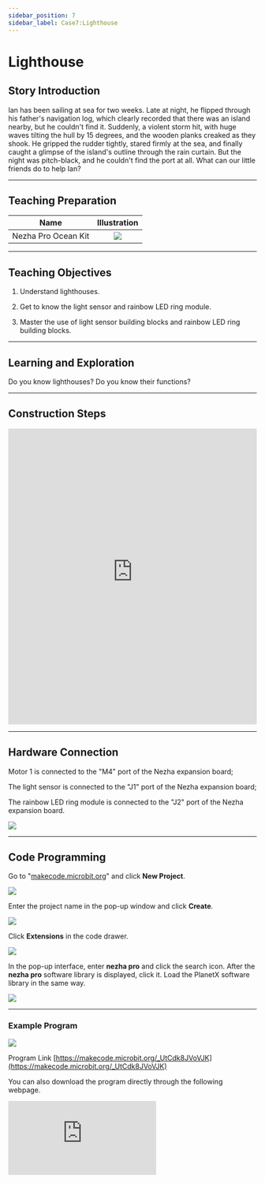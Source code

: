 ```yaml
---
sidebar_position: 7
sidebar_label: Case7:Lighthouse
---
```


# Lighthouse
## Story Introduction
Ian has been sailing at sea for two weeks. Late at night, he flipped through his father's navigation log, which clearly recorded that there was an island nearby, but he couldn't find it. Suddenly, a violent storm hit, with huge waves tilting the hull by 15 degrees, and the wooden planks creaked as they shook. He gripped the rudder tightly, stared firmly at the sea, and finally caught a glimpse of the island's outline through the rain curtain. But the night was pitch-black, and he couldn't find the port at all. What can our little friends do to help Ian?

--- 

## Teaching Preparation

| Name | Illustration |
| :----------: | :--------------------------: |
| Nezha Pro Ocean Kit  |   ![](https://wiki-media-ef.oss-cn-hongkong.aliyuncs.com/docs/microbit/building-blocks/nezha-pro-ocean-kit/nezha-pro-ocean-kit-products-introduction-002.png.png)  |

--- 
## Teaching Objectives 
1. Understand lighthouses.

2. Get to know the light sensor and rainbow LED ring module.

3. Master the use of light sensor building blocks and rainbow LED ring building blocks.

--- 
## Learning and Exploration

Do you know lighthouses? Do you know their functions?

--- 
## Construction Steps

<embed src="https://wiki-media-ef.oss-cn-hongkong.aliyuncs.com/docs/microbit/building-blocks/nezha-pro-ocean-kit/setup-diagram/case07/nezha-pro-ocean-kit-step-07-1.png.pdf" type="application/pdf" width="100%" height="600px" />

--- 

## Hardware Connection

Motor 1 is connected to the "M4" port of the Nezha expansion board;

The light sensor is connected to the "J1" port of the Nezha expansion board;

The rainbow LED ring module is connected to the "J2" port of the Nezha expansion board.

![](https://wiki-media-ef.oss-cn-hongkong.aliyuncs.com/docs/microbit/building-blocks/nezha-pro-ocean-kit/setup-diagram/case07/nezha-pro-ocean-kit-step-07-3.png.png)

--- 
## Code Programming

Go to "[makecode.microbit.org](https://makecode.microbit.org)" and click **New Project**.

![](https://wiki-media-ef.oss-cn-hongkong.aliyuncs.com/docs/microbit/building-blocks/microbit-space-science-kit/images/microbit-space-science-kit-case01-07.png)

Enter the project name in the pop-up window and click **Create**.

![](https://wiki-media-ef.oss-cn-hongkong.aliyuncs.com/docs/microbit/building-blocks/microbit-space-science-kit/images/microbit-space-science-kit-case01-11.png)

Click **Extensions** in the code drawer.

![](https://wiki-media-ef.oss-cn-hongkong.aliyuncs.com/docs/microbit/building-blocks/microbit-space-science-kit/images/microbit-space-science-kit-case01-09.png)

In the pop-up interface, enter **nezha pro** and click the search icon. After the **nezha pro** software library is displayed, click it. Load the PlanetX software library in the same way.

![](https://wiki-media-ef.oss-cn-hongkong.aliyuncs.com/docs/microbit/building-blocks/microbit-space-science-kit/images/microbit-space-science-kit-case01-10.png)

---
### Example Program

![](https://wiki-media-ef.oss-cn-hongkong.aliyuncs.com/docs/microbit/building-blocks/nezha-pro-ocean-kit/setup-diagram/nezha-pro-ocean-kit-07.png)

Program Link
[https://makecode.microbit.org/_UtCdk8JVoVJK](https://makecode.microbit.org/_UtCdk8JVoVJK)

You can also download the program directly through the following webpage.

<div
    style={{
        position: 'relative',
        paddingBottom: '60%',
        overflow: 'hidden',
    }}
>
    <iframe
        src="https://makecode.microbit.org/_UtCdk8JVoVJK"
        frameborder="0"
        sandbox="allow-popups allow-forms allow-scripts allow-same-origin"
        style={{
            position: 'absolute',
            width: '100%',
            height: '100%',
        }}
    />
</div>

---
### Download Program

Use a USB cable to connect the PC and micro:bit V2.

![](https://wiki-media-ef.oss-cn-hongkong.aliyuncs.com/docs/microbit/building-blocks/microbit-space-science-kit/images/microbit-space-science-kit-manual03.gif)

After successful connection, a drive named MICROBIT will be recognized on the computer.

![](https://wiki-media-ef.oss-cn-hongkong.aliyuncs.com/docs/microbit/building-blocks/microbit-space-science-kit/images/microbit-space-science-kit-manual06.png)

Click ![](https://wiki-media-ef.oss-cn-hongkong.aliyuncs.com/docs/microbit/building-blocks/microbit-space-science-kit/images/microbit-space-science-kit-manual07.png) in the lower left corner and select **Connect Device**.

![](https://wiki-media-ef.oss-cn-hongkong.aliyuncs.com/docs/microbit/building-blocks/microbit-space-science-kit/images/microbit-space-science-kit-manual11.png)

Click ![](https://wiki-media-ef.oss-cn-hongkong.aliyuncs.com/docs/microbit/building-blocks/microbit-space-science-kit/images/microbit-space-science-kit-manual08.png).

![](https://wiki-media-ef.oss-cn-hongkong.aliyuncs.com/docs/microbit/building-blocks/microbit-space-science-kit/images/microbit-space-science-kit-manual12.png)

Click ![](https://wiki-media-ef.oss-cn-hongkong.aliyuncs.com/docs/microbit/building-blocks/microbit-space-science-kit/images/microbit-space-science-kit-manual09.png).

![](https://wiki-media-ef.oss-cn-hongkong.aliyuncs.com/docs/microbit/building-blocks/microbit-space-science-kit/images/microbit-space-science-kit-manual13.png)

In the pop-up window, select **BBC micro:bit CMSIS-DAP**, then select **Connect**. At this point, our micro:bit has been successfully connected.

![](https://wiki-media-ef.oss-cn-hongkong.aliyuncs.com/docs/microbit/building-blocks/microbit-space-science-kit/images/microbit-space-science-kit-manual14.png)

Click **Download Program**

![](https://wiki-media-ef.oss-cn-hongkong.aliyuncs.com/docs/microbit/building-blocks/microbit-space-science-kit/images/microbit-space-science-kit-manual10.png)

---
## Case Demonstration

When the optical fiber sensor detects that the ambient light intensity is ＜ 100, the rainbow LED ring lights up in yellow.



---
## Extended Knowledge

A lighthouse is a tower-shaped luminous navigation mark built near key parts of waterways. The following will introduce it from the dimensions of its history, structure, functions, and examples of famous lighthouses:

### 1. Development History

**Ancient Lighthouses:** Around 270 BC, Ptolemy II commissioned the Greek architect Sostratus to build the world's first lighthouse — the Pharos Lighthouse — at the eastern end of Pharos Island. It not only guided ships entering Alexandria Harbor but also showcased the prominence of Egyptian monarchs, becoming one of the Seven Wonders of the Ancient World. The Romans also built a series of lighthouses, creating the earliest lighthouse network system. Among them, the Ostia Lighthouse, built in 50 AD, remained until the 15th century.

**Modern Lighthouses:** From the end of the 18th century to the 19th century, light emitters with reflectors, lens lighthouses, and electric lighthouses appeared one after another. After the signing of the Sino-British Treaty of Tientsin in 1858, it was stipulated that "buoys, signal boats, tower markers, and watchtowers should be set up at each trading port, which should be constructed by consular officers and local officials after joint consideration", thus kicking off the construction of modern lighthouses in China.

**Contemporary Lighthouses:** In the early 20th century, electricity and calcium carbide acetylene gas began to replace kerosene as the light source of lighthouses, and with the further development of Dalén light, the tower lights could be automatically lit at dusk and turned off at dawn. With the rapid development of science and technology, comprehensive navigation systems such as radar transponders, DGPS systems, and AIS (Automatic Identification System) have been established. Although the navigation function of lighthouses has been weakened, their historical and cultural value has been valued by various countries.

### 2. Basic Structure

**Tower Body:** It can be constructed from various building materials such as stone, bricks, and steel. The main purpose is to adapt to and resist harsh natural conditions such as wind and waves to maintain its stability and durability. The height of the tower body should meet the requirements of the light's range.

**Luminaire:** It consists of two basic parts: a light emitter and a light radiator. The light source of modern lighthouses mainly uses electricity. The center of the light emitter's luminous body is located at the focal point of the condenser lens. The spherical light emitted by the light source becomes a parallel light beam with a certain divergence angle through the condenser lens.

### 3. Main Functions

**Navigation Assistance:** Guide ships to sail, help crew members determine directions in the vast sea, find the correct waterway, and avoid dangerous areas such as shoals, reefs, and sandbars.

**Military Defense:** In the past, lighthouses were often used for military purposes, such as coastal defense observation and preventing smuggling. Generally, there are also defensive facilities such as artillery batteries and castles near lighthouses. In addition, lighthouses can also play a certain role in psychological warfare.

**Sovereignty Assertion:** In disputed waters, lighthouses are often regarded as a symbol of sovereignty.

**Geographical Coordinates:** With the development of modern navigation technology, the navigation value of lighthouses is decreasing, but they have potential historical and cultural value and have become human geographical coordinates pursued by various countries.

### 4. Famous Famous Lighthouses

**Torre de Hércules Lighthouse:** Located in Spain, it was built in the 2nd century AD. It is the only remaining Roman lighthouse still in use so far and holds the title of "the oldest operational lighthouse in the world".

**Cape of Good Hope Lighthouse:** Located at the tip of the Cape of Good Hope Peninsula in Cape Town, South Africa, it is the southernmost lighthouse in Africa and one of the most famous lighthouses in the world. Its original lighthouse was built in 1859 and has been rebuilt and relocated many times due to poor location and other reasons.

**Laotieshan Lighthouse:** Located at the southern end of Lüshunkou, Dalian, Liaoning Province, China, it is surrounded by the sea on three sides. The tower is 14.2 meters high and 6 meters in diameter. It was manufactured by the French and built by the British in 1893 during the Qing Dynasty. In 1997, it was listed as "one of the 100 historical and cultural lighthouses in the world" by the International Association of Marine Aids to Navigation and Lighthouse Authorities (IALA).
